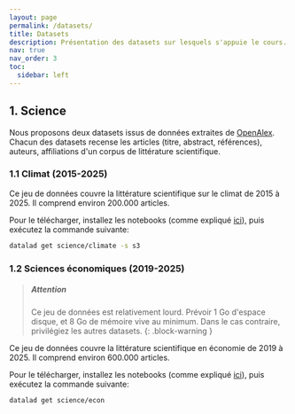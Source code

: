 ```yaml
---
layout: page
permalink: /datasets/
title: Datasets
description: Présentation des datasets sur lesquels s'appuie le cours.
nav: true
nav_order: 3
toc:
  sidebar: left
---
```


## 1. Science

Nous proposons deux datasets issus de données extraites de <a href="https://openalex.org/">OpenAlex</a>. 
Chacun des datasets recense les articles (titre, abstract, références), auteurs, affiliations d'un corpus de littérature scientifique.

### 1.1 Climat (2015-2025)

Ce jeu de données couvre la littérature scientifique sur le climat de 2015 à 2025. Il comprend environ 200.000 articles.

Pour le télécharger, installez les notebooks (comme expliqué [ici](preparations/#4-télécharger-les-notebooks-et-données-du-cours)), puis exécutez la commande suivante:

```bash
datalad get science/climate -s s3
```

### 1.2 Sciences économiques (2019-2025)

> ##### Attention
>
> Ce jeu de données est relativement lourd. 
> Prévoir 1 Go d'espace disque, et 8 Go de mémoire vive au minimum.
> Dans le cas contraire, privilégiez les autres datasets.
{: .block-warning }


Ce jeu de données couvre la littérature scientifique en économie de 2019 à 2025. Il comprend environ 600.000 articles.

Pour le télécharger, installez les notebooks (comme expliqué [ici](preparations/#4-télécharger-les-notebooks-et-données-du-cours)), puis exécutez la commande suivante:

```bash
datalad get science/econ
```

